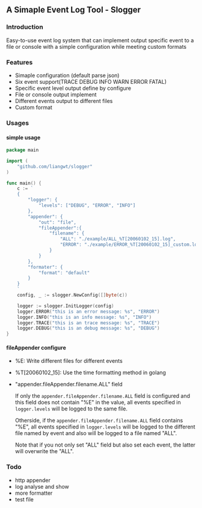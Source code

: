 ## A Simaple Event Log Tool - Slogger

### Introduction

Easy-to-use event log system that can implement output specific event to a file or console with a simple configuration while meeting custom formats

### Features

- Simaple configuration (default parse json)
- Six event support(TRACE DEBUG INFO WARN ERROR FATAL)
- Specific event level output define by configure
- File or console output implement
- Different events output to different files
- Custom format

### Usages

#### simple usage

```go
package main

import (
	"github.com/liangwt/slogger"
)

func main() {
	c := `
	{
  		"logger": {
    		"levels": ["DEBUG", "ERROR", "INFO"]
  		},
		"appender": {
			"out": "file",
			"fileAppender":{
				"filename": {
					"ALL": "./example/ALL_%T[20060102_15].log",
					"ERROR": "./example/ERROR_%T[20060102_15]_custom.log"
				}
			}
		},
		"formater": {
			"format": "default"
		}
	}
	`
	config, _ := slogger.NewConfig([]byte(c))

	logger := slogger.InitLogger(config)
	logger.ERROR("this is an error message: %s", "ERROR")
	logger.INFO("this is an info message: %s", "INFO")
	logger.TRACE("this is an trace message: %s", "TRACE")
	logger.DEBUG("this is an debug message: %s", "DEBUG")
}
```
#### fileAppender configure

- %E: Write different files for different events
- %T[20060102_15]: Use the time formatting method in golang
- "appender.fileAppender.filename.ALL" field
  
  If only the `appender.fileAppender.filename.ALL` field is configured and this field does not contain "%E" in the value, all events specified in `logger.levels` will be logged to the same file.

  Otherside, if the `appender.fileAppender.filename.ALL` field contains "%E", all events specified in `logger.levels` will be logged to the different file named by event and also will be logged to a file named "ALL".

  Note that if you not only set "ALL" field but also set each event, the latter will overwrite the "ALL".

### Todo
- http appender
- log analyse and show
- more formatter
- test file
